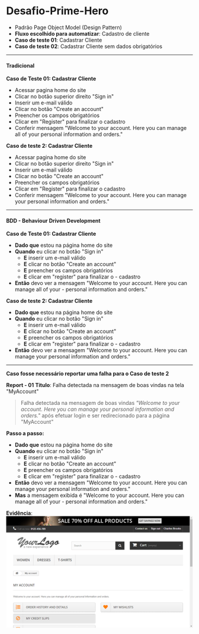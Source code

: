 # Desafio-Prime-Hero


* Padrão Page Object Model (Design Pattern)
* **Fluxo escolhido para automatizar**: Cadastro de cliente
* **Caso de teste 01**: Cadastrar Cliente 
* **Caso de teste 02**: Cadastrar Cliente sem dados obrigatórios

---
#### Tradicional
**Caso de Teste 01: Cadastrar Cliente**
- Acessar pagina home do site
- Clicar no botão superior direito "Sign in"
- Inserir um e-mail válido
- Clicar no botão "Create an account"
- Preencher os campos obrigatórios
- Clicar em "Register" para finalizar o cadastro
- Conferir mensagem "Welcome to your account. Here you can manage all of your personal information and orders."

**Caso de teste 2: Cadastrar Cliente**
- Acessar pagina home do site
- Clicar no botão superior direito "Sign in"
- Inserir um e-mail válido
- Clicar no botão "Create an account"
- Preencher os campos obrigatórios
- Clicar em "Register" para finalizar o cadastro
- Conferir mensagem "Welcome to your account. Here you can manage your personal information and orders."
---

#### BDD - Behaviour Driven Development
**Caso de Teste 01: Cadastrar Cliente**
- **Dado que** estou na página home do site
- **Quando** eu clicar no botão "Sign in"
    - **E** inserir um e-mail válido
    - **E** clicar no botão "Create an account"
    - **E** preencher os campos obrigatórios
    - **E** clicar em "register" para finalizar o - cadastro
- **Então** devo ver a mensagem "Welcome to your  account. Here you can manage all of your - personal information and orders."

**Caso de teste 2: Cadastrar Cliente**
- **Dado que** estou na página home do site
- **Quando** eu clicar no botão "Sign in"
    - **E** inserir um e-mail válido
    - **E** clicar no botão "Create an account"
    - **E** preencher os campos obrigatórios
    - **E** clicar em "register" para finalizar o - cadastro
- **Então** devo ver a mensagem "Welcome to your account. Here you can manage your personal information and orders."

---
**Caso fosse necessário reportar uma falha para o Caso de teste 2**

**Report - 01**
**Titulo**: Falha detectada na mensagem de boas vindas na tela "MyAccount"

 > Falha detectada na mensagem de boas vindas *"Welcome to your account. Here you can manage your personal information and orders."* após efetuar login e ser redirecionado para a página "MyAccount"


**Passo a passo:**
- **Dado que** estou na página home do site
- **Quando** eu clicar no botão "Sign in"
    - **E** inserir um e-mail válido
    - **E** clicar no botão "Create an account"
    - **E** preencher os campos obrigatórios
    - **E** clicar em "register" para finalizar o - cadastro
- **Então** devo ver a mensagem "Welcome to your account. Here you can manage your personal information and orders."
- **Mas** a mensagem exibida é "Welcome to your  account. Here you can manage all of your - personal information and orders."

**Evidência**:
![Mensagem não condiz com o esperado](msg-nao-conforme.png)